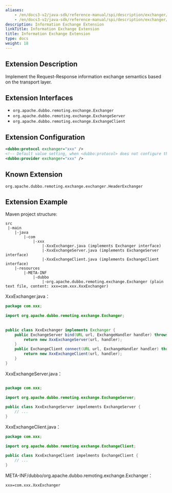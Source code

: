```yaml
---
aliases:
    - /en/docs3-v2/java-sdk/reference-manual/spi/description/exchanger/
    - /en/docs3-v2/java-sdk/reference-manual/spi/description/exchanger/
description: Information Exchange Extension
linkTitle: Information Exchange Extension
title: Information Exchange Extension
type: docs
weight: 18
---
```







## Extension Description

Implement the Request-Response information exchange semantics based on the transport layer.

## Extension Interfaces

* `org.apache.dubbo.remoting.exchange.Exchanger`
* `org.apache.dubbo.remoting.exchange.ExchangeServer`
* `org.apache.dubbo.remoting.exchange.ExchangeClient`

## Extension Configuration

```xml
<dubbo:protocol exchanger="xxx" />
<!-- Default value setting, when <dubbo:protocol> does not configure the exchanger attribute, this configuration is used -->
<dubbo:provider exchanger="xxx" />
```

## Known Extension

`org.apache.dubbo.remoting.exchange.exchanger.HeaderExchanger`

## Extension Example

Maven project structure:

```
src
 |-main
    |-java
        |-com
            |-xxx
                |-XxxExchanger.java (implements Exchanger interface)
                |-XxxExchangeServer.java (implements ExchangeServer interface)
                |-XxxExchangeClient.java (implements ExchangeClient interface)
    |-resources
        |-META-INF
            |-dubbo
                |-org.apache.dubbo.remoting.exchange.Exchanger (plain text file, content: xxx=com.xxx.XxxExchanger)
```

XxxExchanger.java：

```java
package com.xxx;
 
import org.apache.dubbo.remoting.exchange.Exchanger;
 
 
public class XxxExchanger implements Exchanger {
    public ExchangeServer bind(URL url, ExchangeHandler handler) throws RemotingException {
        return new XxxExchangeServer(url, handler);
    }
    public ExchangeClient connect(URL url, ExchangeHandler handler) throws RemotingException {
        return new XxxExchangeClient(url, handler);
    }
}
```

XxxExchangeServer.java：

```java

package com.xxx;
 
import org.apache.dubbo.remoting.exchange.ExchangeServer;
 
public class XxxExchangeServer impelements ExchangeServer {
    // ...
}
```

XxxExchangeClient.java：

```java
package com.xxx;
 
import org.apache.dubbo.remoting.exchange.ExchangeClient;
 
public class XxxExchangeClient impelments ExchangeClient {
    // ...
}
```

META-INF/dubbo/org.apache.dubbo.remoting.exchange.Exchanger：

```properties
xxx=com.xxx.XxxExchanger
```

